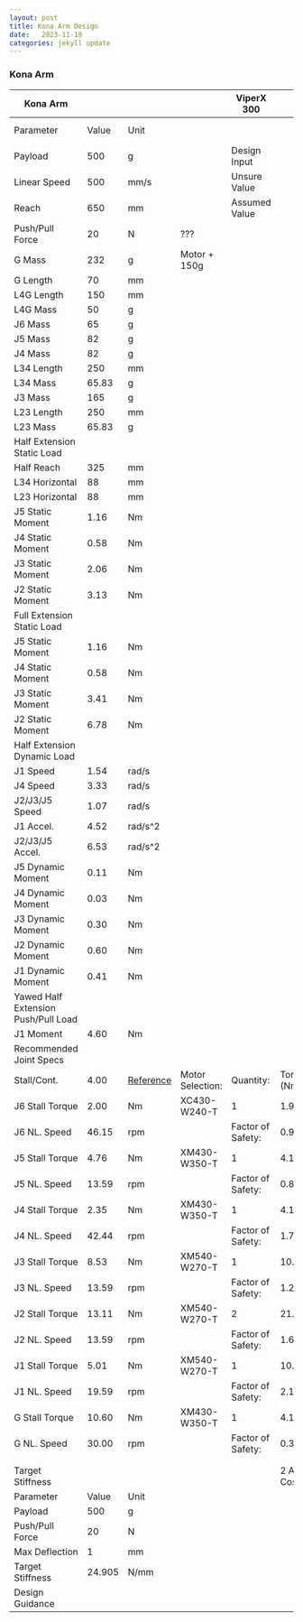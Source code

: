 ```yaml
---
layout: post
title: Kona Arm Design
date:   2023-11-10
categories: jekyll update
---
```

### Kona Arm

| Kona Arm                            |        |                                                                                                                                     |                  | ViperX 300        |             | WidowX 250  |
| ----------------------------------- | ------ | ----------------------------------------------------------------------------------------------------------------------------------- | ---------------- | ----------------- | ----------- | ----------- |
| Parameter                           | Value  | Unit                                                                                                                                |                  |                   |             | Joint Label | Servo | Quantity | Stall Torque (Nm) | Joint Torque (Nm) | NL Speed (rpm) |  | Joint Label | Servo | Quantity | Motor Torque (Nm) | Joint Torque (Nm) | NL Speed (rpm) |
| Payload                             | 500    | g                                                                                                                                   |                  | Design Input      |             | G           | [XM540-W270-T](https://www.robotis.us/dynamixel-xm540-w270-t/) | 1 | 10.6 | 10.6 | 30 |  | G | [XM430-W350-T](https://www.robotis.us/dynamixel-xm430-w350-t/) | 1 | 4.1 | 4.1 | 46 |
| Linear Speed                        | 500    | mm/s                                                                                                                                |                  | Unsure Value      |             | J6          | [XM430-W350-T](https://www.robotis.us/dynamixel-xm430-w350-t/) | 1 | 4.1 | 4.1 | 46 |  | J6 | [XL430-W250-T](https://www.robotis.us/dynamixel-xl430-w250-t/) | 1 | 1.5 | 1.5 | 61 |
| Reach                               | 650    | mm                                                                                                                                  |                  | Assumed Value     |             | J5          | [XM540-W270-T](https://www.robotis.us/dynamixel-xm540-w270-t/) | 1 | 10.6 | 10.6 | 30 |  | J5 | [XM430-W350-T](https://www.robotis.us/dynamixel-xm430-w350-t/) | 1 | 4.1 | 4.1 | 46 |
| Push/Pull Force                     | 20     | N                                                                                                                                   | ???              |                   |             | J4          | [XM430-W350-T](https://www.robotis.us/dynamixel-xm430-w350-t/) | 1 | 4.1 | 4.1 | 46 |  | J4 | [XL430-W250-T](https://www.robotis.us/dynamixel-xl430-w250-t/) | 1 | 1.5 | 1.5 | 61 |
| G Mass                              | 232    | g                                                                                                                                   | Motor + 150g     |                   |             | J3          | [XM540-W270-T](https://www.robotis.us/dynamixel-xm540-w270-t/) | 2 | 10.6 | 21.2 | 30 |  | J3 | [XM430-W350-T](https://www.robotis.us/dynamixel-xm430-w350-t/) | 2 | 4.1 | 8.2 | 46 |
| G Length                            | 70     | mm                                                                                                                                  |                  |                   |             | J2          | [XM540-W270-T](https://www.robotis.us/dynamixel-xm540-w270-t/) | 2 | 10.6 | 21.2 | 30 |  | J2 | [XM430-W350-T](https://www.robotis.us/dynamixel-xm430-w350-t/) | 2 | 4.1 | 8.2 | 46 |
| L4G Length                          | 150    | mm                                                                                                                                  |                  |                   |             | J1          | [XM540-W270-T](https://www.robotis.us/dynamixel-xm540-w270-t/) | 1 | 10.6 | 10.6 | 30 |  | J1 | [XM430-W350-T](https://www.robotis.us/dynamixel-xm430-w350-t/) | 1 | 4.1 | 4.1 | 46 |
| L4G Mass                            | 50     | g                                                                                                                                   |                  |                   |             |             |  |  |  |  |  |  |  |  |  |  |  |  |
| J6 Mass                             | 65     | g                                                                                                                                   |                  |                   |             |             |  |  |  |  |  |  |  |  |  |  |  |  |
| J5 Mass                             | 82     | g                                                                                                                                   |                  |                   |             |             |  |  |  |  |  |  |  |  |  |  |  |  |
| J4 Mass                             | 82     | g                                                                                                                                   |                  |                   |             |             |  |  |  |  |  |  |  |  |  |  |  |  |
| L34 Length                          | 250    | mm                                                                                                                                  |                  |                   |             |             |  |  |  |  |  |  |  |  |  |  |  |  |
| L34 Mass                            | 65.83  | g                                                                                                                                   |                  |                   |             |             |  |  |  |  |  |  |  |  |  |  |  |  |
| J3 Mass                             | 165    | g                                                                                                                                   |                  |                   |             |             |  |  |  |  |  |  |  |  |  |  |  |  |
| L23 Length                          | 250    | mm                                                                                                                                  |                  |                   |             |             |  |  |  |  |  |  |  |  |  |  |  |  |
| L23 Mass                            | 65.83  | g                                                                                                                                   |                  |                   |             |             |  |  |  |  |  |  |  |  |  |  |  |  |
| Half Extension Static Load          |        |                                                                                                                                     |                  |                   |             |             |  |  |  |  |  |  |  |  |  |  |
| Half Reach                          | 325    | mm                                                                                                                                  |                  |                   |             |             |  |  |  |  |  |  |  |  |  |  |  |  |
| L34 Horizontal                      | 88     | mm                                                                                                                                  |                  |                   |             |             |  |  |  |  |  |  |  |  |  |  |  |  |
| L23 Horizontal                      | 88     | mm                                                                                                                                  |                  |                   |             |             |  |  |  |  |  |  |  |  |  |  |  |  |
| J5 Static Moment                    | 1.16   | Nm                                                                                                                                  |                  |                   |             |             |  |  |  |  |  |  |  |  |  |  |  |  |
| J4 Static Moment                    | 0.58   | Nm                                                                                                                                  |                  |                   |             |             |  |  |  |  |  |  |  |  |  |  |  |  |
| J3 Static Moment                    | 2.06   | Nm                                                                                                                                  |                  |                   |             |             |  |  |  |  |  |  |  |  |  |  |  |  |
| J2 Static Moment                    | 3.13   | Nm                                                                                                                                  |                  |                   |             |             |  |  |  |  |  |  |  |  |  |  |  |  |
| Full Extension Static Load          |        |                                                                                                                                     |                  |                   |             |             |  |  |  |  |  |  |  |  |  |  |
| J5 Static Moment                    | 1.16   | Nm                                                                                                                                  |                  |                   |             |             |  |  |  |  |  |  |  |  |  |  |  |  |
| J4 Static Moment                    | 0.58   | Nm                                                                                                                                  |                  |                   |             |             |  |  |  |  |  |  |  |  |  |  |  |  |
| J3 Static Moment                    | 3.41   | Nm                                                                                                                                  |                  |                   |             |             |  |  |  |  |  |  |  |  |  |  |  |  |
| J2 Static Moment                    | 6.78   | Nm                                                                                                                                  |                  |                   |             |             |  |  |  |  |  |  |  |  |  |  |  |  |
| Half Extension Dynamic Load         |        |                                                                                                                                     |                  |                   |             |             |  |  |  |  |  |  |  |  |  |  |
| J1 Speed                            | 1.54   | rad/s                                                                                                                               |                  |                   |             |             |  |  |  |  |  |  |  |  |  |  |  |  |
| J4 Speed                            | 3.33   | rad/s                                                                                                                               |                  |                   |             |             |  |  |  |  |  |  |  |  |  |  |  |  |
| J2/J3/J5 Speed                      | 1.07   | rad/s                                                                                                                               |                  |                   |             |             |  |  |  |  |  |  |  |  |  |  |  |  |
| J1 Accel.                           | 4.52   | rad/s^2                                                                                                                             |                  |                   |             |             |  |  |  |  |  |  |  |  |  |  |  |  |
| J2/J3/J5 Accel.                     | 6.53   | rad/s^2                                                                                                                             |                  |                   |             |             |  |  |  |  |  |  |  |  |  |  |  |  |
| J5 Dynamic Moment                   | 0.11   | Nm                                                                                                                                  |                  |                   |             |             |  |  |  |  |  |  |  |  |  |  |  |  |
| J4 Dynamic Moment                   | 0.03   | Nm                                                                                                                                  |                  |                   |             |             |  |  |  |  |  |  |  |  |  |  |  |  |
| J3 Dynamic Moment                   | 0.30   | Nm                                                                                                                                  |                  |                   |             |             |  |  |  |  |  |  |  |  |  |  |  |  |
| J2 Dynamic Moment                   | 0.60   | Nm                                                                                                                                  |                  |                   |             |             |  |  |  |  |  |  |  |  |  |  |  |  |
| J1 Dynamic Moment                   | 0.41   | Nm                                                                                                                                  |                  |                   |             |             |  |  |  |  |  |  |  |  |  |  |  |  |
| Yawed Half Extension Push/Pull Load |        |                                                                                                                                     |                  |                   |             |             |  |  |  |  |  |  |  |  |  |  |
| J1 Moment                           | 4.60   | Nm                                                                                                                                  |                  |                   |             |             |  |  |  |  |  |  |  |  |  |  |  |  |
| Recommended Joint Specs             |        |                                                                                                                                     |                  |                   |             |             |  |  |  |  |  |  |  |  |  |  |
| Stall/Cont.                         | 4.00   | [Reference](https://www.robotis.us/robotis-blog/torque-ratings/#:~:text=Take%20a%20look%20at%20this,(but%20less%20total%20torque).) | Motor Selection: | Quantity:         | Torque (Nm) | Speed (rpm) | Mass (g) | Cost |  |  |  |  |  |  |  |  |  |  |
| J6 Stall Torque                     | 2.00   | Nm                                                                                                                                  | XC430-W240-T     | 1                 | 1.9         | 70          | 65 | $119.90 |  |  |  |  |  |  |  |  |  |  |
| J6 NL. Speed                        | 46.15  | rpm                                                                                                                                 |                  | Factor of Safety: | 0.95        | 1.52        |  |  |  |  |  |  |  |  |  |  |  |  |
| J5 Stall Torque                     | 4.76   | Nm                                                                                                                                  | XM430-W350-T     | 1                 | 4.1         | 46          | 82 | $269.90 |  | XM430-W350-T | XC430-W240-T | XL430-W250-T \*2 |
| J5 NL. Speed                        | 13.59  | rpm                                                                                                                                 |                  | Factor of Safety: | 0.86        | 3.38        |  |  |  | 0.86 | 3.38 | $269.00 | 0.4 | 5.15 | $119.00 | 0.63 | 4.49 | $99.00 |
| J4 Stall Torque                     | 2.35   | Nm                                                                                                                                  | XM430-W350-T     | 1                 | 4.1         | 46          | 82 | $269.90 |  | XM430-W350-T | XC430-W240-T | XL430-W250-T |
| J4 NL. Speed                        | 42.44  | rpm                                                                                                                                 |                  | Factor of Safety: | 1.74        | 1.08        |  |  |  | 1.74 | 1.08 | $269.00 | 0.81 | 1.65 | $119.00 | 0.64 | 1.44 | $49.00 |
| J3 Stall Torque                     | 8.53   | Nm                                                                                                                                  | XM540-W270-T     | 1                 | 10.6        | 30          | 165 | $419.90 |  | XM540-W270-T | XM430-W350-T | XC430-W240-T \*2 |
| J3 NL. Speed                        | 13.59  | rpm                                                                                                                                 |                  | Factor of Safety: | 1.24        | 2.21        |  |  |  | 1.25 | 2.21 | $419.00 | 0.48 | 3.38 | $269.00 | 0.45 | 5.15 | $239.00 |
| J2 Stall Torque                     | 13.11  | Nm                                                                                                                                  | XM540-W270-T     | 2                 | 21.2        | 30          | 330 | $839.80 |  | XM540-W270-T \*2 | XM540-W270-T | XM430-W350-T |
| J2 NL. Speed                        | 13.59  | rpm                                                                                                                                 |                  | Factor of Safety: | 1.62        | 2.21        |  |  |  | 1.63 | 2.21 | $839.00 | 0.80 | 2.21 | $419.00 | 0.63 | 3.38 | $539.00 |
| J1 Stall Torque                     | 5.01   | Nm                                                                                                                                  | XM540-W270-T     | 1                 | 10.6        | 30          | 165 | $419.90 |  |  |  |  |  |  |  |  |  |  |
| J1 NL. Speed                        | 19.59  | rpm                                                                                                                                 |                  | Factor of Safety: | 2.12        | 1.53        |  |  |  |  |  |  |  |  |  |  |  |  |
| G Stall Torque                      | 10.60  | Nm                                                                                                                                  | XM430-W350-T     | 1                 | 4.1         | 46          | 82 | $269.90 |  |  | Quantity 1 Arm | Quantity 2 Arm |  |  |  |  |  |  |
| G NL. Speed                         | 30.00  | rpm                                                                                                                                 |                  | Factor of Safety: | 0.39        | 1.53        |  |  |  | XC430-W240-T | 1 | 2 |  |  |  |  |  |  |
|                                     |        |                                                                                                                                     |                  |                   |             |             | 1 Arm Cost: | $2,609.20 | USD | XM430-W350-T | 3 | 6 |  |  |  |  |  |  |
|                                     |        |                                                                                                                                     |                  |                   |             |             |  | $3,470.24 | CAD | XM540-W270-T | 3 | 6 |  |  |  |  |  |  |
| Target Stiffness                    |        |                                                                                                                                     |                  |                   | 2 Arm Cost: | $5,218.40   | USD |  |  |  |  |  |  |  |  |  |
| Parameter                           | Value  | Unit                                                                                                                                |                  |                   |             |             |  | $6,940.47 | CAD | Structure |  |  |  |  |  |
| Payload                             | 500    | g                                                                                                                                   |                  |                   |             |             |  |  |  | [30mm Carbon Tube](https://www.amazon.ca/Length-Carbon-40x37x600MM-Available-Wrapped/dp/B09TYYJ1M4/ref=sr_1_4?crid=2YK9F2OBH9W22&keywords=32mm%2Bcarbon%2Bfiber%2Btube&qid=1699151467&refinements=p_85%3A5690392011&rnid=5690384011&rps=1&sprefix=32mm%2Bcarbon%2Bfiber%2Btube%2Caps%2C74&sr=8-4&th=1) | Amazon |  |  |  |  |  |  |
| Push/Pull Force                     | 20     | N                                                                                                                                   |                  |                   |             |             |  |  |  | [30mm Carbon Tube](https://www.aliexpress.com/w/wholesale-30mm-carbon-fiber-tube.html?spm=a2g0o.productlist.search.0) | Aliexpress |  |  |  |  |  |  |
| Max Deflection                      | 1      | mm                                                                                                                                  |                  |                   |             |             |  |  |  | [30mm Carbon Tube](https://www.aliexpress.com/item/1005005255644250.html?spm=a2g0o.productlist.main.7.5a823be3tFXuW2&algo_pvid=e7b2dbd5-9587-4042-a349-29e19991c6c5&algo_exp_id=e7b2dbd5-9587-4042-a349-29e19991c6c5-3&pdp_npi=4%40dis%21CAD%2118.87%2113.24%21%21%2198.21%21%21%402103237316991516106774074ee103%2112000032379628779%21sea%21CA%21730391725%21AC&curPageLogUid=nvNBOIj9bzbo) | Aliexpress |  |  |  |  |  |  |
| Target Stiffness                    | 24.905 | N/mm                                                                                                                                |                  |                   |             |             |  |  |  | [30mm Carbon Tube](https://www.aliexpress.com/item/1005004410446882.html?spm=a2g0o.productlist.main.17.5a823be3tFXuW2&algo_pvid=e7b2dbd5-9587-4042-a349-29e19991c6c5&algo_exp_id=e7b2dbd5-9587-4042-a349-29e19991c6c5-8&pdp_npi=4%40dis%21CAD%215.73%210.69%21%21%214.07%21%21%402103237316991516106774074ee103%2112000029085755564%21sea%21CA%21730391725%21AC&curPageLogUid=Z3H8fjPnEULQ) | Aliexpress |  |  |  |  |  |  |
| Design Guidance                     |        |                                                                                                                                     |                  |                   |             |             |  | [540 Moving Frame](https://www.mouser.ca/ProductDetail/ROBOTIS/903-0270-300?qs=MLItCLRbWswDwrPUt%252BJPIw%3D%3D) |  | Mouser |  |  |  |  |  |